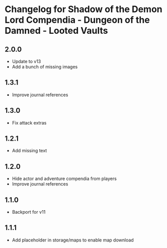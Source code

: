 # Changelog for Shadow of the Demon Lord Compendia - Dungeon of the Damned - Looted Vaults

## 2.0.0

- Update to v13
- Add a bunch of missing images

## 1.3.1

- Improve journal references

## 1.3.0

- Fix attack extras

## 1.2.1

- Add missing text

## 1.2.0

- Hide actor and adventure compendia from players
- Improve journal references

## 1.1.0

- Backport for v11

## 1.1.1

- Add placeholder in storage/maps to enable map download

